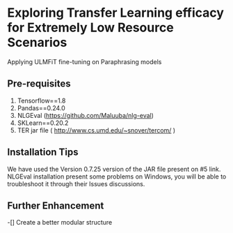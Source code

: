 # Exploring Transfer Learning efficacy for Extremely Low Resource Scenarios
Applying ULMFiT fine-tuning on Paraphrasing models

## Pre-requisites
1. Tensorflow==1.8
2. Pandas==0.24.0
3. NLGEval (https://github.com/Maluuba/nlg-eval)
4. SKLearn==0.20.2
5. TER jar file ( http://www.cs.umd.edu/~snover/tercom/ )

## Installation Tips
We have used the Version 0.7.25 version of the JAR file present on #5 link. NLGEval installation present some problems on Windows, you will be able to troubleshoot it through their Issues discussions.

## Further Enhancement
-[] Create a better modular structure
